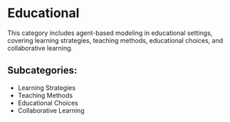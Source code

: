 # Educational

This category includes agent-based modeling in educational settings, covering learning strategies, teaching methods, educational choices, and collaborative learning.

## Subcategories:
- Learning Strategies
- Teaching Methods
- Educational Choices
- Collaborative Learning
